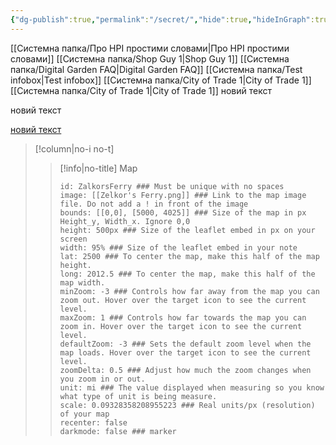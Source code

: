 ```yaml
---
{"dg-publish":true,"permalink":"/secret/","hide":true,"hideInGraph":true}
---
```



[[Системна папка/Про НРІ простими словами\|Про НРІ простими словами]]
[[Системна папка/Shop Guy 1\|Shop Guy 1]]
[[Системна папка/Digital Garden FAQ\|Digital Garden FAQ]]
[[Системна папка/Test infobox\|Test infobox]]
[[Системна папка/City of Trade 1\|City of Trade 1]]
[[Системна папка/City of Trade 1\|City of Trade 1]]
новий текст

новий текст

[новий текст](Про%НРІ%простими%словами.md)


> [!column|no-i no-t]
>> [!info|no-title] Map
>> ```leaflet  
>> id: ZalkorsFerry ### Must be unique with no spaces  
>> image: [[Zelkor's Ferry.png]] ### Link to the map image file. Do not add a ! in front of the image  
>> bounds: [[0,0], [5000, 4025]] ### Size of the map in px Height_y, Width_x. Ignore 0,0  
>> height: 500px ### Size of the leaflet embed in px on your screen  
>> width: 95% ### Size of the leaflet embed in your note  
>> lat: 2500 ### To center the map, make this half of the map height.  
>> long: 2012.5 ### To center the map, make this half of the map width.  
>> minZoom: -3 ### Controls how far away from the map you can zoom out. Hover over the target icon to see the current level.  
>> maxZoom: 1 ### Controls how far towards the map you can zoom in. Hover over the target icon to see the current level.  
>> defaultZoom: -3 ### Sets the default zoom level when the map loads. Hover over the target icon to see the current level.  
>> zoomDelta: 0.5 ### Adjust how much the zoom changes when you zoom in or out.  
>> unit: mi ### The value displayed when measuring so you know what type of unit is being measure.  
>> scale: 0.09328358208955223 ### Real units/px (resolution) of your map  
>> recenter: false  
>> darkmode: false ### marker
>> ```